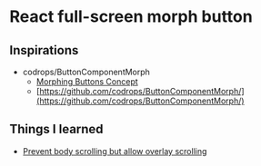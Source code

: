 # React full-screen morph button

## Inspirations

- codrops/ButtonComponentMorph
  + [Morphing Buttons Concept](https://tympanus.net/codrops/2014/05/12/morphing-buttons-concept/)
  + [https://github.com/codrops/ButtonComponentMorph/](https://github.com/codrops/ButtonComponentMorph/)


## Things I learned

- [Prevent body scrolling but allow overlay scrolling](http://stackoverflow.com/a/9280412/3837223)
